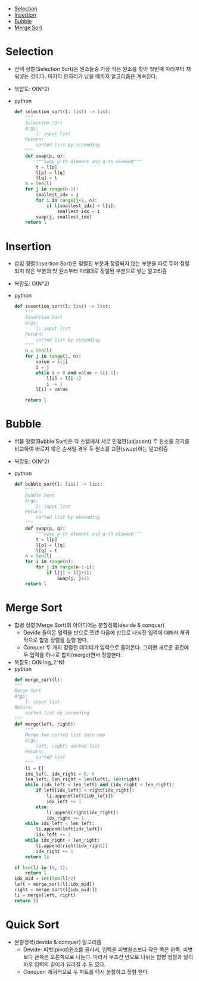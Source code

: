 
- [Selection](#selection)
- [Insertion](#insertion)
- [Bubble](#bubble)
- [Merge Sort](#merge-sort)

# Selection

- 선택 정렬(Selection Sort)은 원소들중 가장 작은 원소를 찾아 첫번째 자리부터 채워넣는 것이다. 마지막 한자리가 남을 때까지 알고리즘은 계속된다.
- 복잡도: O(N^2)
- python

    ```python
    def selection_sort(l: list) -> list:
        """
        Selection Sort
        Args: 
            l: input list
        Return:
            sorted list by ascending
        """
        def swap(p, q):
            """swap p-th element and q-th element"""
            t = l[p]
            l[p] = l[q]
            l[q] = t
        n = len(l)
        for j in range(n-1):
            smallest_idx = j
            for i in range(j+1, n):
                if l[smallest_idx] > l[i]:
                    smallest_idx = i
            swap(j, smallest_idx)
        return l
    ```

# Insertion

- 삽입 정렬(Insertion Sort)은 정렬된 부분과 정렬되지 않는 부분을 따로 두어 정렬되지 않은 부분의 첫 원소부터 차례대로 정렬된 부분으로 넣는 알고리즘
- 복잡도: O(N^2)
- python

    ```python
    def insertion_sort(l: list) -> list:
        """
        Insertion Sort
        Args: 
            l: input list
        Return:
            sorted list by ascending
        """
        n = len(l)
        for j in range(1, n):
            value = l[j]
            i = j
            while i > 0 and value < l[i-1]:
                l[i] = l[i-1]
                i -= 1
            l[i] = value

        return l
    ```

# Bubble

- 버블 정렬(Bubble Sort)은 각 스텝에서 서로 인접한(adjacent) 두 원소를 크기를 비교하여 바르지 않은 순서일 경우 두 원소를 교환(swap)하는 알고리즘
- 복잡도: O(N^2)
- python

    ```python
    def bubble_sort(l: list) -> list:
        """
        Bubble Sort
        Args: 
            l: input list
        Return:
            sorted list by ascending
        """
        def swap(p, q):
            """swap p-th element and q-th element"""
            t = l[p]
            l[p] = l[q]
            l[q] = t
        n = len(l)
        for i in range(n):  
            for j in range(n-1-i):
                if l[j] > l[j+1]:
                    swap(j, j+1)
        return l
  ```

# Merge Sort

- 합병 정렬(Merge Sort)의 아이디어는 분할정복(devide & conquer)
    - Devide 들어온 입력을 반으로 쪼갠 다음에 반으로 나눠진 입력에 대해서 재귀적으로 합병 정렬을 실행 한다.
    - Conquer 두 개의 정렬된 데이터가 입력으로 들어온다. 그러면 새로운 공간에 두 입력을 하나로 합치(merge)면서 정렬한다.
- 복잡도: O(N log_2^N)
- python
    ```python
    def merge_sort(l):
    """
    Merge Sort
    Args: 
        l: input list
    Return:
        sorted list by ascending
    """
    def merge(left, right):
        """
        Merge two sorted list into one
        Args: 
            left, right: sorted list
        Return:
            sorted list
        """
        li = []
        idx_left, idx_right = 0, 0
        len_left, len_right = len(left), len(right)
        while (idx_left < len_left) and (idx_right < len_right):
            if left[idx_left] < right[idx_right]:
                li.append(left[idx_left])
                idx_left += 1
            else:
                li.append(right[idx_right])
                idx_right += 1
        while idx_left < len_left:
            li.append(left[idx_left])
            idx_left += 1
        while idx_right < len_right:
            li.append(right[idx_right])
            idx_right += 1
        return li
    
    if len(l) in (0, 1):
        return l
    idx_mid = int(len(l)/2)
    left = merge_sort(l[:idx_mid])
    right = merge_sort(l[idx_mid:])
    li = merge(left, right)
    return li
    
    ```

# Quick Sort
- 분할정복(devide & conquer) 알고리즘
    - Devide: 피벗(pivot)원소를 골라서, 입력을 피벗원소보다 작은 쪽은 왼쪽, 피벗보다 큰쪽은 오른쪽으로 나눈다. 따라서 무조건 반으로 나뉘는 합병 정렬과 달리 좌우 입력의 길이가 달라질 수 도 있다.
    - Conquer: 재귀적으로 두 파트를 다시 분할하고 정렬 한다.
